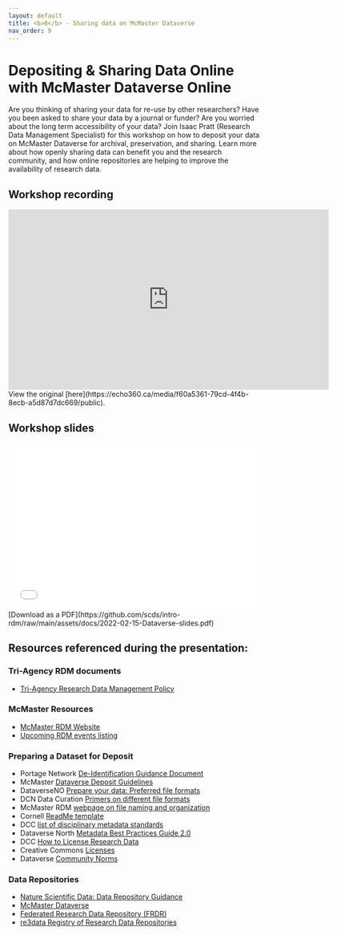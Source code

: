 ```yaml
---
layout: default
title: <b>8</b> - Sharing data on McMaster Dataverse
nav_order: 9
---
```


# Depositing & Sharing Data Online with McMaster Dataverse Online

Are you thinking of sharing your data for re-use by other researchers? Have you been asked to share your data by a journal or funder? Are you worried about the long term accessibility of your data? Join Isaac Pratt (Research Data Management Specialist) for this workshop on how to deposit your data on McMaster Dataverse for archival, preservation, and sharing. Learn more about how openly sharing data can benefit you and the research community, and how online repositories are helping to improve the availability of research data.

## Workshop recording

<iframe height="360" width="640" allowfullscreen frameborder=0 src="https://echo360.ca/media/f60a5361-79cd-4f4b-8ecb-a5d87d7dc669/public"></iframe>
View the original [here](https://echo360.ca/media/f60a5361-79cd-4f4b-8ecb-a5d87d7dc669/public).

## Workshop slides

<div style="position:relative;padding-top:66.25%;">
<iframe src="//docs.google.com/viewer?url=https://github.com/scds/intro-rdm/raw/main/assets/docs/2022-02-15-Dataverse-slides.pdf?dl=0&hl=en_US&embedded=true" class="gde-frame" style="position:absolute;top:0;left:0;width:100%;height:100%;border:none;" scrolling="no"></iframe>
</div>
[Download as a PDF](https://github.com/scds/intro-rdm/raw/main/assets/docs/2022-02-15-Dataverse-slides.pdf)
<br>

## Resources referenced during the presentation:

### Tri-Agency RDM documents
* [Tri-Agency Research Data Management Policy](https://www.science.gc.ca/eic/site/063.nsf/eng/h_97610.html)

### McMaster Resources
* [McMaster RDM Website](https://rdm.mcmaster.ca)
* [Upcoming RDM events listing](https://scds.ca/events/rdm/2021-2022/)

### Preparing a Dataset for Deposit
* Portage Network [De-Identification Guidance Document](https://zenodo.org/record/4270551)
* McMaster [Dataverse Deposit Guidelines](https://library.mcmaster.ca/sites/default/files/2021_05_mcmaster_dataverse_data_deposit_guidelines.pdf)
* DataverseNO [Prepare your data: Preferred file formats](https://site.uit.no/dataverseno/deposit/prepare/#what-are-preferred-file-formats)
* DCN Data Curation [Primers on different file formats](https://datacurationnetwork.org/outputs/data-curation-primers/)
* McMaster RDM [webpage on file naming and organization](https://rdm.mcmaster.ca/organize#tab-file-folder-organization)
* Cornell [ReadMe template](https://cornell.app.box.com/v/ReadmeTemplate)
* DCC [list of disciplinary metadata standards](https://www.dcc.ac.uk/guidance/standards/metadata)
* Dataverse North [Metadata Best Practices Guide 2.0](http://hdl.handle.net/2429/73609)
* DCC [How to License Research Data](https://www.dcc.ac.uk/guidance/how-guides/license-research-data)
* Creative Commons [Licenses](creativecommons.org)
* Dataverse [Community Norms](https://dataverse.org/best-practices/dataverse-community-norms)

### Data Repositories
* [Nature Scientific Data: Data Repository Guidance](https://www.nature.com/sdata/policies/repositories)
* [McMaster Dataverse](https://borealisdata.ca/dataverse/mcmaster)
* [Federated Research Data Repository (FRDR)](https://www.frdr-dfdr.ca/repo/)
* [re3data Registry of Research Data Repositories](https://www.re3data.org/)
